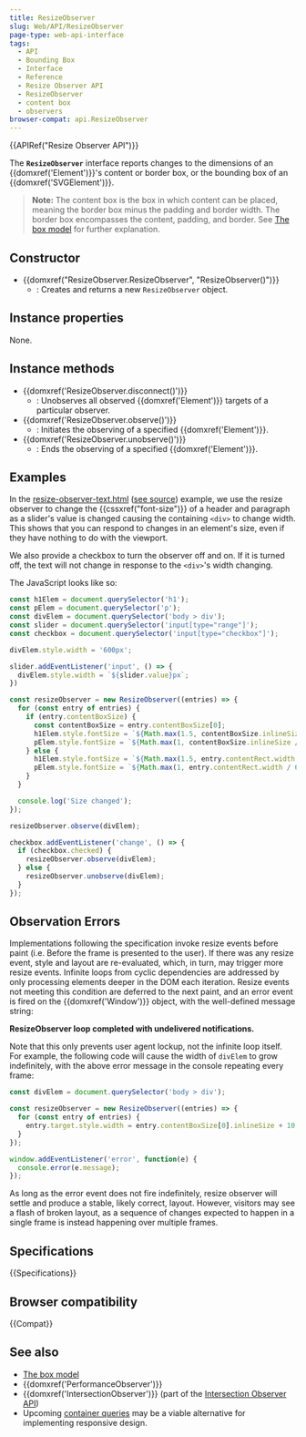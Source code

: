 ```yaml
---
title: ResizeObserver
slug: Web/API/ResizeObserver
page-type: web-api-interface
tags:
  - API
  - Bounding Box
  - Interface
  - Reference
  - Resize Observer API
  - ResizeObserver
  - content box
  - observers
browser-compat: api.ResizeObserver
---
```


{{APIRef("Resize Observer API")}}

The **`ResizeObserver`** interface reports changes to the dimensions of an {{domxref('Element')}}'s content or border box, or the bounding box of an {{domxref('SVGElement')}}.

> **Note:** The content box is the box in which content can be placed, meaning the border box minus the padding and border width. The border box encompasses the content, padding, and border. See [The box model](/en-US/docs/Learn/CSS/Building_blocks/The_box_model) for further explanation.

## Constructor

- {{domxref("ResizeObserver.ResizeObserver", "ResizeObserver()")}}
  - : Creates and returns a new `ResizeObserver` object.

## Instance properties

None.

## Instance methods

- {{domxref('ResizeObserver.disconnect()')}}
  - : Unobserves all observed {{domxref('Element')}} targets of a particular observer.
- {{domxref('ResizeObserver.observe()')}}
  - : Initiates the observing of a specified {{domxref('Element')}}.
- {{domxref('ResizeObserver.unobserve()')}}
  - : Ends the observing of a specified {{domxref('Element')}}.

## Examples

In the [resize-observer-text.html](https://mdn.github.io/dom-examples/resize-observer/resize-observer-text.html) ([see source](https://github.com/mdn/dom-examples/blob/main/resize-observer/resize-observer-text.html)) example, we use the resize observer to change the {{cssxref("font-size")}} of a header and paragraph as a slider's value is changed causing the containing `<div>` to change width. This shows that you can respond to changes in an element's size, even if they have nothing to do with the viewport.

We also provide a checkbox to turn the observer off and on. If it is turned off, the text will not change in response to the `<div>`'s width changing.

The JavaScript looks like so:

```js
const h1Elem = document.querySelector('h1');
const pElem = document.querySelector('p');
const divElem = document.querySelector('body > div');
const slider = document.querySelector('input[type="range"]');
const checkbox = document.querySelector('input[type="checkbox"]');

divElem.style.width = '600px';

slider.addEventListener('input', () => {
  divElem.style.width = `${slider.value}px`;
})

const resizeObserver = new ResizeObserver((entries) => {
  for (const entry of entries) {
    if (entry.contentBoxSize) {
      const contentBoxSize = entry.contentBoxSize[0];
      h1Elem.style.fontSize = `${Math.max(1.5, contentBoxSize.inlineSize / 200)}rem`;
      pElem.style.fontSize = `${Math.max(1, contentBoxSize.inlineSize / 600)}rem`;
    } else {
      h1Elem.style.fontSize = `${Math.max(1.5, entry.contentRect.width / 200)}rem`;
      pElem.style.fontSize = `${Math.max(1, entry.contentRect.width / 600)}rem`;
    }
  }

  console.log('Size changed');
});

resizeObserver.observe(divElem);

checkbox.addEventListener('change', () => {
  if (checkbox.checked) {
    resizeObserver.observe(divElem);
  } else {
    resizeObserver.unobserve(divElem);
  }
});
```

## Observation Errors

Implementations following the specification invoke resize events before paint (i.e. Before the frame is presented to the user). If there was any resize event, style and layout are re-evaluated, which, in turn, may trigger more resize events. Infinite loops from cyclic dependencies are addressed by only processing elements deeper in the DOM each iteration. Resize events not meeting this condition are deferred to the next paint, and an error event is fired on the {{domxref('Window')}} object, with the well-defined message string:

**ResizeObserver loop completed with undelivered notifications.**

Note that this only prevents user agent lockup, not the infinite loop itself. For example, the following code will cause the width of `divElem` to grow indefinitely, with the above error message in the console repeating every frame:

```js
const divElem = document.querySelector('body > div');

const resizeObserver = new ResizeObserver((entries) => {
  for (const entry of entries) {
    entry.target.style.width = entry.contentBoxSize[0].inlineSize + 10 + 'px';
  }
});

window.addEventListener('error', function(e) {
  console.error(e.message);
});
```

As long as the error event does not fire indefinitely, resize observer will settle and produce a stable, likely correct, layout. However, visitors may see a flash of broken layout, as a sequence of changes expected to happen in a single frame is instead happening over multiple frames.

## Specifications

{{Specifications}}

## Browser compatibility

{{Compat}}

## See also

- [The box model](/en-US/docs/Learn/CSS/Building_blocks/The_box_model)
- {{domxref('PerformanceObserver')}}
- {{domxref('IntersectionObserver')}} (part of the [Intersection Observer API](/en-US/docs/Web/API/Intersection_Observer_API))
- Upcoming [container queries](/en-US/docs/Web/CSS/CSS_Container_Queries) may be a viable alternative for implementing responsive design.
